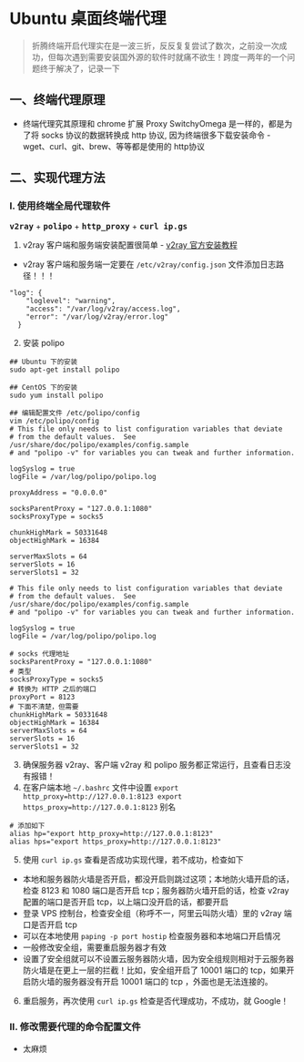# Ubuntu 桌面终端代理

> 折腾终端开启代理实在是一波三折，反反复复尝试了数次，之前没一次成功，但每次遇到需要安装国外源的软件时就痛不欲生！跨度一两年的一个问题终于解决了，记录一下

## 一、终端代理原理

* 终端代理究其原理和 chrome 扩展 Proxy SwitchyOmega 是一样的，都是为了将 socks 协议的数据转换成 http 协议, 因为终端很多下载安装命令 - wget、curl、git、brew、等等都是使用的 http协议

## 二、实现代理方法

### I. 使用终端全局代理软件

<kbd>**v2ray**</kbd> + <kbd>**polipo**</kbd> + <kbd>**http_proxy**</kbd> + <kbd>**curl ip.gs**</kbd>

1. v2ray 客户端和服务端安装配置很简单 - [v2ray 官方安装教程](https://www.v2ray.com/chapter_00/install.html)

* v2ray 客户端和服务端一定要在 `/etc/v2ray/config.json` 文件添加日志路径！！！

```shell
"log": {
    "loglevel": "warning",
    "access": "/var/log/v2ray/access.log",
    "error": "/var/log/v2ray/error.log"
  }
```

2. 安装 polipo

``` shell
## Ubuntu 下的安装
sudo apt-get install polipo
 
## CentOS 下的安装
sudo yum install polipo

## 编辑配置文件 /etc/polipo/config
vim /etc/polipo/config
# This file only needs to list configuration variables that deviate
# from the default values.  See /usr/share/doc/polipo/examples/config.sample
# and "polipo -v" for variables you can tweak and further information.

logSyslog = true
logFile = /var/log/polipo/polipo.log

proxyAddress = "0.0.0.0"

socksParentProxy = "127.0.0.1:1080"
socksProxyType = socks5

chunkHighMark = 50331648
objectHighMark = 16384

serverMaxSlots = 64
serverSlots = 16
serverSlots1 = 32

# This file only needs to list configuration variables that deviate
# from the default values.  See /usr/share/doc/polipo/examples/config.sample
# and "polipo -v" for variables you can tweak and further information.

logSyslog = true
logFile = /var/log/polipo/polipo.log

# socks 代理地址
socksParentProxy = "127.0.0.1:1080"
# 类型
socksProxyType = socks5
# 转换为 HTTP 之后的端口
proxyPort = 8123
# 下面不清楚，但需要
chunkHighMark = 50331648
objectHighMark = 16384
serverMaxSlots = 64
serverSlots = 16
serverSlots1 = 32
```

3. 确保服务器 v2ray、客户端 v2ray 和 polipo 服务都正常运行，且查看日志没有报错！
4. 在客户端本地 `~/.bashrc` 文件中设置 `export http_proxy=http://127.0.0.1:8123
   export https_proxy=http://127.0.0.1:8123` 别名

``` shell
# 添加如下
alias hp="export http_proxy=http://127.0.0.1:8123"
alias hps="export https_proxy=http://127.0.0.1:8123"
```

5. 使用 `curl ip.gs` 查看是否成功实现代理，若不成功，检查如下

* 本地和服务器防火墙是否开启，都没开启则跳过这项；本地防火墙开启的话，检查 8123 和 1080 端口是否开启 tcp；服务器防火墙开启的话，检查 v2ray 配置的端口是否开启 tcp，以上端口没开启的话，都要开启
* 登录 VPS 控制台，检查安全组（称呼不一，阿里云叫防火墙）里的 v2ray 端口是否开启 tcp
* 可以在本地使用 `paping -p port hostip` 检查服务器和本地端口开启情况
* 一般修改安全组，需要重启服务器才有效
* 设置了安全组就可以不设置云服务器防火墙，因为安全组规则相对于云服务器防火墙是在更上一层的拦截！比如，安全组开启了 10001 端口的 tcp，如果开启防火墙的服务器没有开启 10001 端口的 tcp ，外面也是无法连接的。

6. 重启服务，再次使用 `curl ip.gs` 检查是否代理成功，不成功，就 Google！



### II. 修改需要代理的命令配置文件

* 太麻烦

